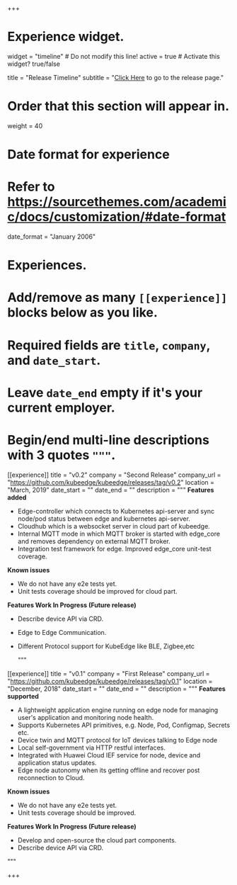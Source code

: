 +++
# Experience widget.
widget = "timeline"  # Do not modify this line!
active = true  # Activate this widget? true/false

title = "Release Timeline"
subtitle = "[Click Here](https://github.com/kubeedge/kubeedge/releases) to go to the release page."

# Order that this section will appear in.
weight = 40

# Date format for experience
#   Refer to https://sourcethemes.com/academic/docs/customization/#date-format
date_format = "January 2006"

# Experiences.
#   Add/remove as many `[[experience]]` blocks below as you like.
#   Required fields are `title`, `company`, and `date_start`.
#   Leave `date_end` empty if it's your current employer.
#   Begin/end multi-line descriptions with 3 quotes `"""`.
[[experience]]
  title = "v0.2"
  company = "Second Release"
  company_url = "https://github.com/kubeedge/kubeedge/releases/tag/v0.2"
  location = "March, 2019"
  date_start = ""
  date_end = ""
  description = """
**Features added**  

- Edge-controller which connects to Kubernetes api-server and sync node/pod status between edge and kubernetes api-server.
- Cloudhub which is a websocket server in cloud part of kubeedge.
- Internal MQTT mode in which MQTT broker is started with edge_core and removes dependency on external MQTT broker.
- Integration test framework for edge. Improved edge_core unit-test coverage.

**Known issues**  

- We do not have any e2e tests yet.
- Unit tests coverage should be improved for cloud part.

**Features Work In Progress (Future release)**  

- Describe device API via CRD.
- Edge to Edge Communication.
- Different Protocol support for KubeEdge like BLE, Zigbee,etc  

  """

[[experience]]
  title = "v0.1"
  company = "First Release"
  company_url = "https://github.com/kubeedge/kubeedge/releases/tag/v0.1"
  location = "December, 2018"
  date_start = ""
  date_end = ""
  description = """
**Features supported**  

- A lightweight application engine running on edge node for managing user's application and monitoring node health.
- Supports Kubernetes API primitives, e.g. Node, Pod, Configmap, Secrets etc.
- Device twin and MQTT protocol for IoT devices talking to Edge node
- Local self-government via HTTP restful interfaces.
- Integrated with Huawei Cloud IEF service for node, device and application status updates.
- Edge node autonomy when its getting offline and recover post reconnection to Cloud.  

**Known issues**  

- We do not have any e2e tests yet.
- Unit tests coverage should be improved.  

**Features Work In Progress (Future release)**  

- Develop and open-source the cloud part components.
- Describe device API via CRD.  

"""

+++
